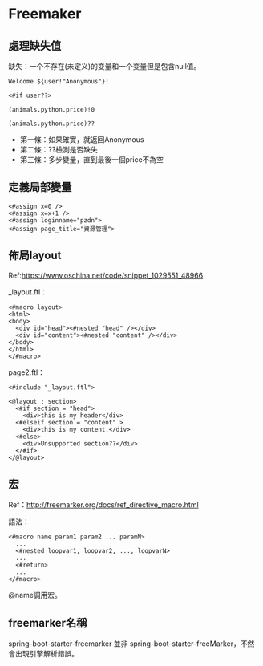 # Freemaker

## 處理缺失值

缺失：一个不存在(未定义)的变量和一个变量但是包含null值。

```ftl
Welcome ${user!"Anonymous"}!

<#if user??>

(animals.python.price)!0

(animals.python.price)??

```
* 第一條：如果確實，就返回Anonymous
* 第二條：??檢測是否缺失
* 第三條：多步變量，直到最後一個price不為空

## 定義局部變量

```ftl
<#assign x=0 />
<#assign x=x+1 />
<#assign loginname="pzdn">
<#assign page_title="資源管理">
```

## 佈局layout

Ref:https://www.oschina.net/code/snippet_1029551_48966

_layout.ftl：
```ftl
<#macro layout>
<html>
<body>
  <div id="head"><#nested "head" /></div>
  <div id="content"><#nested "content" /></div>
</body>
</html>
</#macro>
```

page2.ftl：
```ftl
<#include "_layout.ftl">
 
<@layout ; section> 
  <#if section = "head"> 
    <div>this is my header</div> 
  <#elseif section = "content" > 
    <div>this is my content.</div> 
  <#else> 
    <div>Unsupported section??</div> 
  </#if> 
</@layout>
```

## 宏

Ref：http://freemarker.org/docs/ref_directive_macro.html

語法：
```ftl
<#macro name param1 param2 ... paramN>
  ...
  <#nested loopvar1, loopvar2, ..., loopvarN>
  ...
  <#return>
  ...
</#macro>
```

@name調用宏。

## freemarker名稱

spring-boot-starter-freemarker
並非
spring-boot-starter-freeMarker，不然會出現引擎解析錯誤。


